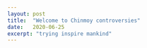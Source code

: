 ```yaml
---
layout: post
title:  "Welcome to Chinmoy controversies"
date:   2020-06-25
excerpt: "trying inspire mankind"
---
```

